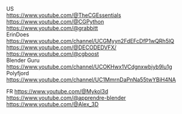US  
https://www.youtube.com/@TheCGEssentials  
https://www.youtube.com/@CGPython  
https://www.youtube.com/@grabbitt   
ErinDoes  
https://www.youtube.com/channel/UCGMyyn2FdEFcDfP1wQRh5lQ  
https://www.youtube.com/@DECODEDVFX/  
https://www.youtube.com/@cgboost  
Blender Guru  
https://www.youtube.com/channel/UCOKHwx1VCdgnxwbjyb9Iu1g  
Polyfjord
https://www.youtube.com/channel/UC1MmrnDaPnNa55twYBiH4NA

FR
https://www.youtube.com/@Mykol3d 
https://www.youtube.com/@apprendre-blender 
https://www.youtube.com/@Alex_3D
